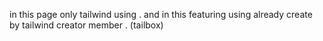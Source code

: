 in this page only tailwind  using . and in this featuring using already create by tailwind creator member . (tailbox)
